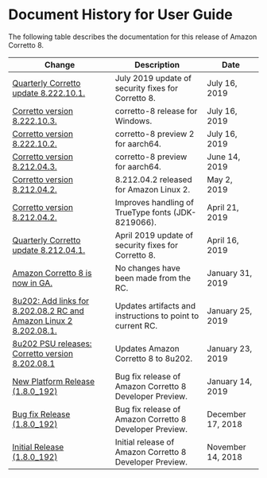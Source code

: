 # Document History for User Guide<a name="doc-history"></a>

The following table describes the documentation for this release of Amazon Corretto 8\.

| Change | Description | Date | 
| --- |--- |--- |
| [Quarterly Corretto update 8\.222\.10\.1\.](#doc-history) | July 2019 update of security fixes for Corretto 8\. | July 16, 2019 | 
| [Corretto version 8\.222\.10\.3\.](#doc-history) | corretto\-8 release for Windows\. | July 16, 2019 | 
| [Corretto version 8\.222\.10\.2\.](#doc-history) | corretto\-8 preview 2 for aarch64\. | July 16, 2019 | 
| [Corretto version 8\.212\.04\.3\.](#doc-history) | corretto\-8 preview for aarch64\. | June 14, 2019 | 
| [Corretto version 8\.212\.04\.2\.](#doc-history) | 8\.212\.04\.2 released for Amazon Linux 2\. | May 2, 2019 | 
| [Corretto version 8\.212\.04\.2\.](#doc-history) | Improves handling of TrueType fonts \(JDK\-8219066\)\. | April 21, 2019 | 
| [Quarterly Corretto update 8\.212\.04\.1\.](#doc-history) | April 2019 update of security fixes for Corretto 8\. | April 16, 2019 | 
| [Amazon Corretto 8 is now in GA\.](#doc-history) | No changes have been made from the RC\. | January 31, 2019 | 
| [8u202: Add links for 8\.202\.08\.2 RC and Amazon Linux 2 8\.202\.08\.1\.](#doc-history) | Updates artifacts and instructions to point to current RC\. | January 25, 2019 | 
| [8u202 PSU releases: Corretto version 8\.202\.08\.1](#doc-history) | Updates Amazon Corretto 8 to 8u202\. | January 23, 2019 | 
| [New Platform Release \(1\.8\.0\_192\)](#doc-history) | Bug fix release of Amazon Corretto 8 Developer Preview\. | January 14, 2019 | 
| [Bug fix Release \(1\.8\.0\_192\)](#doc-history) | Bug fix release of Amazon Corretto 8 Developer Preview\. | December 17, 2018 | 
| [Initial Release \(1\.8\.0\_192\)](#doc-history) | Initial release of Amazon Corretto 8 Developer Preview\. | November 14, 2018 | 